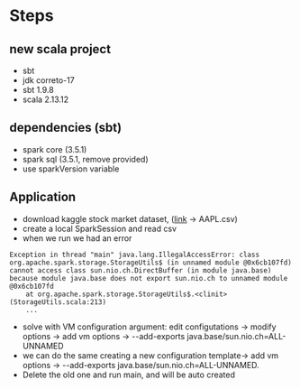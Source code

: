 # Steps

## new scala project
- sbt
- jdk correto-17
- sbt 1.9.8
- scala 2.13.12

## dependencies (sbt)
- spark core (3.5.1)
- spark sql (3.5.1, remove provided)
- use sparkVersion variable

## Application
- download kaggle stock market dataset, ([link](https://www.kaggle.com/datasets/jacksoncrow/stock-market-dataset) -> AAPL.csv)
- create a local SparkSession and read csv
- when we run we had an error

```  log
Exception in thread "main" java.lang.IllegalAccessError: class org.apache.spark.storage.StorageUtils$ (in unnamed module @0x6cb107fd) cannot access class sun.nio.ch.DirectBuffer (in module java.base) because module java.base does not export sun.nio.ch to unnamed module @0x6cb107fd
	at org.apache.spark.storage.StorageUtils$.<clinit>(StorageUtils.scala:213)
	...

```
-  solve with VM configuration argument:
edit configutations -> modify options -> add vm options -> --add-exports java.base/sun.nio.ch=ALL-UNNAMED
- we can do the same creating a new configuration template-> add vm options -> --add-exports java.base/sun.nio.ch=ALL-UNNAMED. 
- Delete the old one and run main, and will be auto created

